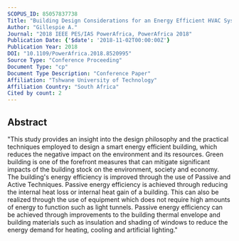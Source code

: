 ```yaml
---
SCOPUS_ID: 85057837738
Title: "Building Design Considerations for an Energy Efficient HVAC System"
Author: "Gillespie A."
Journal: "2018 IEEE PES/IAS PowerAfrica, PowerAfrica 2018"
Publication Date: {'$date': '2018-11-02T00:00:00Z'}
Publication Year: 2018
DOI: "10.1109/PowerAfrica.2018.8520995"
Source Type: "Conference Proceeding"
Document Type: "cp"
Document Type Description: "Conference Paper"
Affiliation: "Tshwane University of Technology"
Affiliation Country: "South Africa"
Cited by count: 2
---
```


## Abstract
"This study provides an insight into the design philosophy and the practical techniques employed to design a smart energy efficient building, which reduces the negative impact on the environment and its resources. Green building is one of the forefront measures that can mitigate significant impacts of the building stock on the environment, society and economy. The building's energy efficiency is improved through the use of Passive and Active Techniques. Passive energy efficiency is achieved through reducing the internal heat loss or internal heat gain of a building. This can also be realized through the use of equipment which does not require high amounts of energy to function such as light tunnels. Passive energy efficiency can be achieved through improvements to the building thermal envelope and building materials such as insulation and shading of windows to reduce the energy demand for heating, cooling and artificial lighting."
